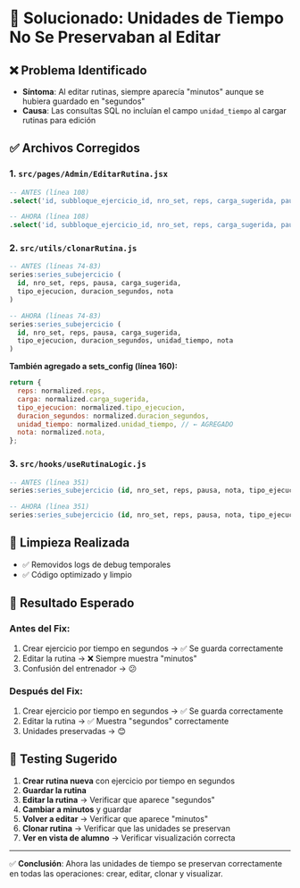 # 🔧 Solucionado: Unidades de Tiempo No Se Preservaban al Editar

## ❌ Problema Identificado
- **Síntoma**: Al editar rutinas, siempre aparecía "minutos" aunque se hubiera guardado en "segundos"
- **Causa**: Las consultas SQL no incluían el campo `unidad_tiempo` al cargar rutinas para edición

## ✅ Archivos Corregidos

### 1. **`src/pages/Admin/EditarRutina.jsx`**
```sql
-- ANTES (línea 108)
.select('id, subbloque_ejercicio_id, nro_set, reps, carga_sugerida, pausa, nota, tipo_ejecucion, duracion_segundos')

-- AHORA (línea 108)
.select('id, subbloque_ejercicio_id, nro_set, reps, carga_sugerida, pausa, nota, tipo_ejecucion, duracion_segundos, unidad_tiempo')
```

### 2. **`src/utils/clonarRutina.js`**
```sql
-- ANTES (líneas 74-83)
series:series_subejercicio (
  id, nro_set, reps, pausa, carga_sugerida,
  tipo_ejecucion, duracion_segundos, nota
)

-- AHORA (líneas 74-83)  
series:series_subejercicio (
  id, nro_set, reps, pausa, carga_sugerida,
  tipo_ejecucion, duracion_segundos, unidad_tiempo, nota
)
```

**También agregado a sets_config (línea 160):**
```javascript
return {
  reps: normalized.reps,
  carga: normalized.carga_sugerida,
  tipo_ejecucion: normalized.tipo_ejecucion,
  duracion_segundos: normalized.duracion_segundos,
  unidad_tiempo: normalized.unidad_tiempo, // ← AGREGADO
  nota: normalized.nota,
};
```

### 3. **`src/hooks/useRutinaLogic.js`**
```sql
-- ANTES (línea 351)
series:series_subejercicio (id, nro_set, reps, pausa, nota, tipo_ejecucion, duracion_segundos)

-- AHORA (línea 351)
series:series_subejercicio (id, nro_set, reps, pausa, nota, tipo_ejecucion, duracion_segundos, unidad_tiempo)
```

## 🧹 Limpieza Realizada
- ✅ Removidos logs de debug temporales
- ✅ Código optimizado y limpio

## 🎯 Resultado Esperado

### **Antes del Fix:**
1. Crear ejercicio por tiempo en segundos → ✅ Se guarda correctamente
2. Editar la rutina → ❌ Siempre muestra "minutos"
3. Confusión del entrenador → 😕

### **Después del Fix:**
1. Crear ejercicio por tiempo en segundos → ✅ Se guarda correctamente  
2. Editar la rutina → ✅ Muestra "segundos" correctamente
3. Unidades preservadas → 😊

## 🧪 Testing Sugerido

1. **Crear rutina nueva** con ejercicio por tiempo en segundos
2. **Guardar la rutina**
3. **Editar la rutina** → Verificar que aparece "segundos"
4. **Cambiar a minutos** y guardar
5. **Volver a editar** → Verificar que aparece "minutos"
6. **Clonar rutina** → Verificar que las unidades se preservan
7. **Ver en vista de alumno** → Verificar visualización correcta

---

✅ **Conclusión**: Ahora las unidades de tiempo se preservan correctamente en todas las operaciones: crear, editar, clonar y visualizar.
